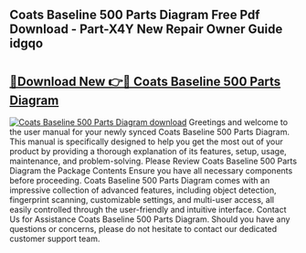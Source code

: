 ## Coats Baseline 500 Parts Diagram Free Pdf Download - Part-X4Y New Repair Owner Guide idgqo

# <h2><a href="http://dfq5op.blite.top/?on=Coats+Baseline+500+Parts+Diagram">🔗Download New 👉🔴 Coats Baseline 500 Parts Diagram</a></h2>

[![Coats Baseline 500 Parts Diagram download](https://i.imgur.com/lujVjoI.png)](http://dfq5op.blite.top/?on=Coats+Baseline+500+Parts+Diagram)
Greetings and welcome to the user manual for your newly synced Coats Baseline 500 Parts Diagram. This manual is specifically designed to help you get the most out of your product by providing a thorough explanation of its features, setup, usage, maintenance, and problem-solving. Please Review Coats Baseline 500 Parts Diagram the Package Contents Ensure you have all necessary components before proceeding. Coats Baseline 500 Parts Diagram comes with an impressive collection of advanced features, including object detection, fingerprint scanning, customizable settings, and multi-user access, all easily controlled through the user-friendly and intuitive interface. Contact Us for Assistance Coats Baseline 500 Parts Diagram. Should you have any questions or concerns, please do not hesitate to contact our dedicated customer support team.
